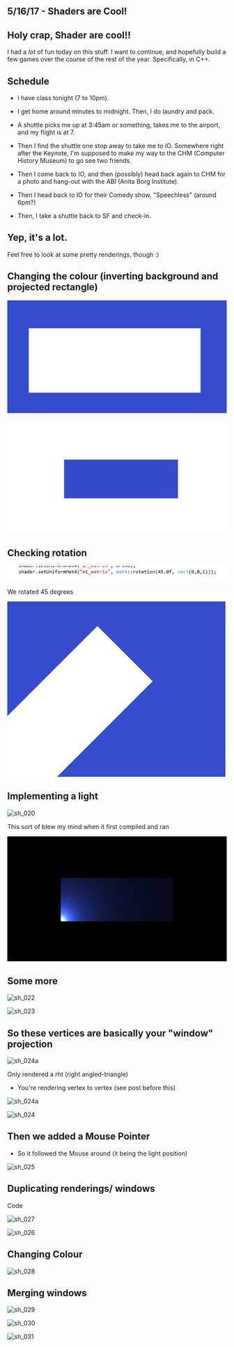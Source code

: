 ## 5/16/17 - Shaders are Cool!


## Holy crap, Shader are cool!!

I had a *lot* of fun today on this stuff. 
I want to continue, and hopefully build a few games over the course of the rest of the year.
Specifically, in C++.

## Schedule

- I have class tonight (7 to 10pm).

- I get home around minutes to midnight.
  Then, I do laundry and pack.
  
- A shuttle picks me up at 3:45am or something,
  takes me to the airport, and my flight is at 7.
  
- Then I find the shuttle one stop away to take me to IO.
  Somewhere right after the Keynote, I'm supposed to make 
  my way to the CHM (Computer History Museum) to go see
  two friends. 
  
- Then I come back to IO, and then (possibly) head back again
  to CHM for a photo and hang-out with the ABI (Anita Borg Institute).
  
- Then I head back to IO for their Comedy show, "Speechless" (around 6pm?)

- Then, I take a shuttle back to SF and check-in. 

## Yep, it's a lot.

Feel free to look at some pretty renderings, though :)

## Changing the colour (inverting background and projected rectangle)


![sh_015](/images/sh_015.png)

![sh_017](/images/sh_017.png)

## Checking rotation 

![sh_016a](/images/sh_016a.png)

We rotated 45 degrees 

![sh_016](/images/sh_016.png)

## Implementing a light 

![sh_020](/images/sh_020/png)

This sort of blew my mind when it first compiled and ran

![sh_021](/images/sh_021.png)

## Some more 

![sh_022](/images/sh_022/png)

![sh_023](/images/sh_023/png)

## So these vertices are basically your "window" projection

![sh_024a](/images/sh_024a/png)

Only rendered  a rht (right angled-triangle)

- You're rendering vertex to vertex (see post before this)

![sh_024a](/images/sh_024a/png)

![sh_024](/images/sh_024/png)

## Then we added a Mouse Pointer

- So it followed the Mouse around (it being the light position)

![sh_025](/images/sh_025/png)

## Duplicating renderings/ windows

Code 

![sh_027](/images/sh_027/png)

![sh_026](/images/sh_026/png)


## Changing Colour 

![sh_028](/images/sh_028/png)

## Merging windows 

![sh_029](/images/sh_029/png)

![sh_030](/images/sh_030/png)

![sh_031](/images/sh_031/png)


